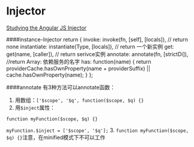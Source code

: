 # Injector

[Studying the Angular JS Injector](http://taoofcode.net/studying-the-angular-injector/)

####instance-Injector
    return {
      invoke: invoke(fn, [self], [locals]),  // return none
      instantiate: instantiate(Type, [locals]),  // return 一个新实例
      get: get(name, [caller]), // return serivce实例
      annotate: annotate(fn, [strictDi]), //return Array: 依赖服务的名字
      has: function(name) {
        return providerCache.hasOwnProperty(name + providerSuffix) || cache.hasOwnProperty(name);
      }
    };
    
 ####annotate
 有3种方法可以annotate函数：
 1. 用数组：```['$scope', '$q', function($scope, $q) {}```
 2. 用```$inject```属性：

  ```function myFunction($scope, $q) {}```
  
  ```myFunction.$inject = ['$scope', '$q'];```
 3. ```function myFunction($scope, $q) {}```注意，在minified模式下不可以工作
    
 